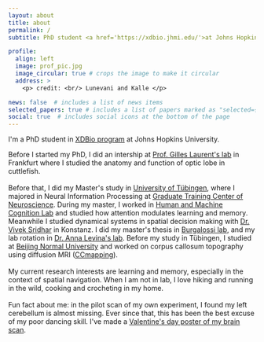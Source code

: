 ```yaml
---
layout: about
title: about
permalink: /
subtitle: PhD student <a href='https://xdbio.jhmi.edu/'>at Johns Hopkins University</a>

profile:
  align: left
  image: prof_pic.jpg
  image_circular: true # crops the image to make it circular
  address: >
    <p> credit: <br/> Lunevani and Kalle </p>

news: false  # includes a list of news items
selected_papers: true # includes a list of papers marked as "selected={true}"
social: true  # includes social icons at the bottom of the page
---
```

I'm a PhD student in <a href='https://xdbio.jhmi.edu/'>XDBio program</a> at Johns Hopkins University. 

Before I started my PhD, I did an intership at <a href='https://brain.mpg.de/laurent'>Prof. Gilles Laurent's lab</a> in Frankfurt where I studied the anatomy and function of optic lobe in cuttlefish. 
<br/>
<br/>
Before that, I did my Master's study in <a href='https://uni-tuebingen.de/en/'>University of Tübingen</a>, where I majored in Neural Information Processing at <a href='https://www.neuroschool-tuebingen.de/'>Graduate Training Center of Neuroscience</a>. 
During my master, I worked in <a href='https://hmc-lab.com/'>Human and Machine Cognition Lab</a> and studied how attention modulates learning and memory. Meanwhile I studied dynamical systems in spatial decision making with <a href='https://www.vivekhsridhar.com/'>Dr. Vivek Sridhar</a> in Konstanz. I did my master's thesis in <a href='https://www.burgalossilab.com/'>Burgalossi lab</a>, and my lab rotation in <a href='https://uni-tuebingen.de/fakultaeten/mathematisch-naturwissenschaftliche-fakultaet/fachbereiche/informatik/lehrstuehle/self-organization-and-optimality-in-neuronal-networks/'>Dr. Anna Levina's lab</a>. Before my study in Tübingen, I studied at <a href='https://english.bnu.edu.cn/'>Beijing Normal University</a> and worked on corpus callosum topography using diffusion MRI (<a href='http://ccmapping.org/'>CCmapping</a>). 
<br/>
<br/>
My current research interests are learning and memory, especially in the context of spatial navigation. When I am not in lab, I love hiking and running in the wild, cooking and crocheting in my home. 
<br/>
<br/>
Fun fact about me: in the pilot scan of my own experiment, I found my left cerebellum is almost missing. Ever since that, this has been the best excuse of my poor dancing skill. I've made a <a href='https://afurrybear.com/assets/img/yirong-brain-slice.jpeg'>Valentine's day poster of my brain scan</a>. 


